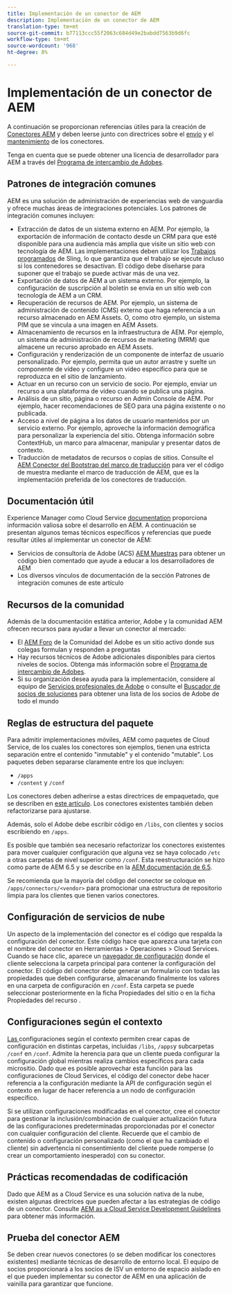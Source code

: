 ```yaml
---
title: Implementación de un conector de AEM
description: Implementación de un conector de AEM
translation-type: tm+mt
source-git-commit: b77113ccc55f2063c684d49e2babdd7563b9d6fc
workflow-type: tm+mt
source-wordcount: '968'
ht-degree: 8%

---
```



Implementación de un conector de AEM
=============================

A continuación se proporcionan referencias útiles para la creación de [Conectores AEM](https://www.adobe.io/apis/experiencecloud/aem/aemconnectors.html) y deben leerse junto con directrices sobre el [envío](submit.md) y el [mantenimiento](maintain.md) de los conectores.

Tenga en cuenta que se puede obtener una licencia de desarrollador para AEM a través del [Programa de intercambio de Adobes](https://partners.adobe.com/exchangeprogram/experiencecloud).

Patrones de integración comunes
---------------------------

AEM es una solución de administración de experiencias web de vanguardia y ofrece muchas áreas de integraciones potenciales. Los patrones de integración comunes incluyen:

* Extracción de datos de un sistema externo en AEM. Por ejemplo, la exportación de información de contacto desde un CRM para que esté disponible para una audiencia más amplia que visite un sitio web con tecnología de AEM.  Las implementaciones deben utilizar los [Trabajos programados](https://sling.apache.org/documentation/bundles/apache-sling-eventing-and-job-handling.html#scheduled-jobs) de Sling, lo que garantiza que el trabajo se ejecute incluso si los contenedores se desactivan. El código debe diseñarse para suponer que el trabajo se puede activar más de una vez.
* Exportación de datos de AEM a un sistema externo. Por ejemplo, la configuración de suscripción al boletín se envía en un sitio web con tecnología de AEM a un CRM.
* Recuperación de recursos de AEM. Por ejemplo, un sistema de administración de contenido (CMS) externo que haga referencia a un recurso almacenado en AEM Assets. O, como otro ejemplo, un sistema PIM que se vincula a una imagen en AEM Assets.
* Almacenamiento de recursos en la infraestructura de AEM. Por ejemplo, un sistema de administración de recursos de marketing (MRM) que almacene un recurso aprobado en AEM Assets.
* Configuración y renderización de un componente de interfaz de usuario personalizado. Por ejemplo, permita que un autor arrastre y suelte un componente de vídeo y configure un vídeo específico para que se reproduzca en el sitio de lanzamiento.
* Actuar en un recurso con un servicio de socio. Por ejemplo, enviar un recurso a una plataforma de vídeo cuando se publica una página.
* Análisis de un sitio, página o recurso en Admin Console de AEM. Por ejemplo, hacer recomendaciones de SEO para una página existente o no publicada.
* Acceso a nivel de página a los datos de usuario mantenidos por un servicio externo. Por ejemplo, aproveche la información demográfica para personalizar la experiencia del sitio. Obtenga información sobre ContextHub, un marco para almacenar, manipular y presentar datos de contexto.
* Traducción de metadatos de recursos o copias de sitios. Consulte el [AEM Conector del Bootstrap del marco de traducción](https://github.com/Adobe-Marketing-Cloud/aem-translation-framework-bootstrap-connector) para ver el código de muestra mediante el marco de traducción de AEM, que es la implementación preferida de los conectores de traducción.


Documentación útil
--------------------

Experience Manager como Cloud Service [documentation](../overview/introduction.md) proporciona información valiosa sobre el desarrollo en AEM. A continuación se presentan algunos temas técnicos específicos y referencias que puede resultar útiles al implementar un conector de AEM:

* Servicios de consultoría de Adobe (ACS) [AEM Muestras](http://adobe-consulting-services.github.io/acs-aem-samples/) para obtener un código bien comentado que ayude a educar a los desarrolladores de AEM
* Los diversos vínculos de documentación de la sección Patrones de integración comunes de este artículo

Recursos de la comunidad
--------------------

Además de la documentación estática anterior, Adobe y la comunidad AEM ofrecen recursos para ayudar a llevar un conector al mercado:

* El [AEM Foro](http://help-forums.adobe.com/content/adobeforums/en/experience-manager-forum/adobe-experience-manager.html) de la Comunidad del Adobe es un sitio activo donde sus colegas formulan y responden a preguntas
* Hay recursos técnicos de Adobe adicionales disponibles para ciertos niveles de socios. Obtenga más información sobre el [Programa de intercambio de Adobes](https://partners.adobe.com/exchangeprogram/experiencecloud).
* Si su organización desea ayuda para la implementación, considere al equipo de [Servicios profesionales de Adobe](http://www.adobe.com/es/experience-cloud/consulting-services.html) o consulte el [Buscador de socios de soluciones](https://solutionpartners.adobe.com/home/partnerFinder.html) para obtener una lista de los socios de Adobe de todo el mundo

Reglas de estructura del paquete
-----------------------

Para admitir implementaciones móviles, AEM como paquetes de Cloud Service, de los cuales los conectores son ejemplos, tienen una estricta separación entre el contenido &quot;inmutable&quot; y el contenido &quot;mutable&quot;. Los paquetes deben separarse claramente entre los que incluyen:

* `/apps`
* `/content` y `/conf`

Los conectores deben adherirse a estas directrices de empaquetado, que se describen en [este artículo](/help/implementing/developing/introduction/aem-project-content-package-structure.md). Los conectores existentes también deben refactorizarse para ajustarse.

Además, solo el Adobe debe escribir código en `/libs`, con clientes y socios escribiendo en `/apps`.

Es posible que también sea necesario refactorizar los conectores existentes para mover cualquier configuración que alguna vez se haya colocado `/etc` a otras carpetas de nivel superior como `/conf`. Esta reestructuración se hizo como parte de AEM 6.5 y se describe en la [AEM documentación de 6.5](https://experienceleague.adobe.com/docs/experience-manager-65/deploying/restructuring/repository-restructuring.html).

Se recomienda que la mayoría del código del conector se coloque en `/apps/connectors/<vendor>` para promocionar una estructura de repositorio limpia para los clientes que tienen varios conectores.

Configuración de servicios de nube
-----------------------------

Un aspecto de la implementación del conector es el código que respalda la configuración del conector. Este código hace que aparezca una tarjeta con el nombre del conector en Herramientas > Operaciones > Cloud Services. Cuando se hace clic, aparece un [navegador de configuración](/help/implementing/developing/introduction/configurations.md#using-configuration-browser) donde el cliente selecciona la carpeta principal para contener la configuración del conector. El código del conector debe generar un formulario con todas las propiedades que deben configurarse, almacenando finalmente los valores en una carpeta de configuración en `/conf`. Esta carpeta se puede seleccionar posteriormente en la ficha Propiedades del sitio o en la ficha Propiedades del recurso .


Configuraciones según el contexto
-----------------------------

[Las ](https://sling.apache.org/documentation/bundles/context-aware-configuration/context-aware-configuration.html) configuraciones según el contexto permiten crear capas de configuración en distintas carpetas, incluidas  `/libs`,  `/apps`y subcarpetas  `/conf` en  `/conf`. Admite la herencia para que un cliente pueda configurar la configuración global mientras realiza cambios específicos para cada micrositio. Dado que es posible aprovechar esta función para las configuraciones de Cloud Services, el código del conector debe hacer referencia a la configuración mediante la API de configuración según el contexto en lugar de hacer referencia a un nodo de configuración específico.

Si se utilizan configuraciones modificadas en el conector, cree el conector para gestionar la inclusión/combinación de cualquier actualización futura de las configuraciones predeterminadas proporcionadas por el conector con cualquier configuración del cliente. Recuerde que el cambio de contenido o configuración personalizado (como el que ha cambiado el cliente) sin advertencia ni consentimiento del cliente puede romperse (o crear un comportamiento inesperado) con su conector.

Prácticas recomendadas de codificación
----------------------

Dado que AEM as a Cloud Service es una solución nativa de la nube, existen algunas directrices que pueden afectar a las estrategias de código de un conector. Consulte [AEM as a Cloud Service Development Guidelines](/help/implementing/developing/introduction/development-guidelines.md) para obtener más información.

Prueba del conector AEM
-------------------------

Se deben crear nuevos conectores (o se deben modificar los conectores existentes) mediante técnicas de desarrollo de entorno local. El equipo de socios proporcionará a los socios de ISV un entorno de espacio aislado en el que pueden implementar su conector de AEM en una aplicación de vainilla para garantizar que funcione.
